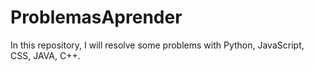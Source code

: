# ProblemasAprender
In this repository, I will resolve some problems with Python, JavaScript, CSS, JAVA, C++.
